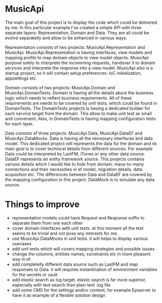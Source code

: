# MusicApi
The main goal of this project is to display the code which could be delivered by me. In this particular example I've created a simple API with three separate layers: Representation, Domain and Data. They are all could be evolve separatelly and allow to be enhanced in various ways. 

Representation 
consists of two projects: MusicApi.Representation and MusicApi. MusicApi.Representation is having interfaces, view models and mapping profile to map domain objects to view model objects. MusicApi purpose solely to interprete the incomming requests, handover it to domain services and interprete the response into a view model. MusicApi also is a startup project, so it will contain setup preferences: IoC initialization, appsettings etc. 

Domain
consists of two projects: MusicApi.Domain and MusicApi.DomainTests. Domain is having all the details about the business logic which needs to reflect business requirements. All of these requirements are needs to be covered by unit tests, which could be found in DomainTests. The DomainTests projects is having a dedicated builder for each service target from the domain. This allow to make unit test as small and convenient. Also, in DomainTests is having mapping configuration tests for each layer. 

Data
consists of three projects: MusicApi.Data, MusicApi.DataEF and MusicApi.DataMocks. Data is having all the necessary interfaces and data model. This dedicated project will represents the data for the domain and its main goal is to cover techincal details from different sources. For example Data could be interpreted by LastFM, iTunes or any other data source. DataEF represents an entity framework source. This projects contains variuos details which I would like to hide from domain: many-to-many connections and their necessities in ef model, migration details, data acquisition etc. The differences between Data and DataEF are covered by the mapping configuration in this project. DataMock is to simulate any data source. 

# Things to improve
- representation models could have Request and Response suffix to separate them from one each other
- cover domain interfaces with unit tests. at this moment all the test seems to be trivial and not pose any interests for me. 
- use MusicApi.DataMocks in unit tests. it will helps to display various usecases
- add unit tests which will covers mapping strategies and possible issues
- change the columns, entities names, constraints etc in more pleasent way in ef.
- add completelly different data source such as LastFM and map responses to Data. it will requires instantination of environment variables for the secrets or vault
- add elastic search as log target. elastic search is far more superior, especially with text search than plain text .log file
- add some CMS for the settings and/or content, for example Episerver to have it as example of a flexible solution design
